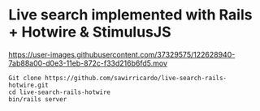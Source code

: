 # Live search implemented with Rails + Hotwire & StimulusJS

https://user-images.githubusercontent.com/37329575/122628940-7ab88a00-d0e3-11eb-872c-f33d216b6fd5.mov

```
Git clone https://github.com/sawirricardo/live-search-rails-hotwire.git
cd live-search-rails-hotwire
bin/rails server
```
